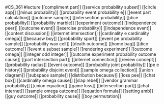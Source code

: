 #CS_361
#lecture
[[compliment part]]
[[service probability subset]]
[[circle app]]
[[minus probability]]
[[probability event probability e]]
[[event part calculation]]
[[outcome sample]]
[[intersection probability]]
[[dice probability]]
[[probability marble]]
[[experiment outcome]]
[[independence peer]]
[[outcome event]]
[[exercise probability]]
[[independence event]]
[[content discussion]]
[[internet intersection]]
[[cardinality e cardinality omega]]
[[becausw boy]]
[[probability sport]]
[[event pe probability sample]]
[[probability wax cell]]
[[death outcome]]
[[home bag]]
[[dice outcome]]
[[event e subset sample]]
[[rendering experiment]]
[[outcome omega]]
[[integer odd integer]]
[[outcome experiment probability outcome cause]]
[[part intersection part]]
[[internet connection]]
[[review concept]]
[[probability radius]]
[[event outcome]]
[[probability joint probability]]
[[pe e history]]
[[probability disjoint event]]
[[sample omega collection]]
[[union diagram]]
[[subspace sample]]
[[distribution becausw]]
[[loss pee]]
[[chat box]]
[[cardinality omega cause]]
[[slap rebel]]
[[vendor grammar probability]]
[[union equation]]
[[game loss]]
[[intersection part]]
[[chat internet]]
[[sample omega outcome]]
[[equation formula]]
[[setting amb]]
[[guy outcome]]
[[probability cause]]
[[boy permutation]]
